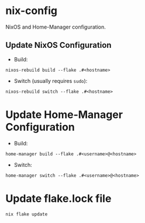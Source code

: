 # nix-config

NixOS and Home-Manager configuration.

## Update NixOS Configuration

* Build:

```shell
nixos-rebuild build --flake .#<hostname>
```

* Switch (usually requires `sudo`):

```shell
nixos-rebuild switch --flake .#<hostname>
```

# Update Home-Manager Configuration

* Build:

```shell
home-manager build --flake .#<username>@<hostname>
```

* Switch:

```shell
home-manager switch --flake .#<username>@<hostname>
```

# Update flake.lock file

```shell
nix flake update
```
